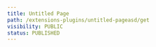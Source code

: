 ```yaml
---
title: Untitled Page
path: /extensions-plugins/untitled-pageasd/get
visibility: PUBLIC
status: PUBLISHED
---
```



